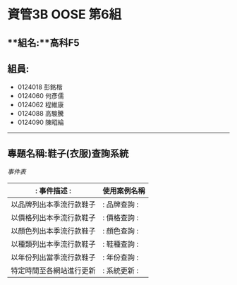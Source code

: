 # **資管3B OOSE 第6組** #
## **組名:**高科F5  ##
## **組員:** ##
- 0124018 彭銘楷
- 0124060 何彥儒
- 0124062 程維康
- 0124088 高駿騰
- 0124090 陳昭綸


----------

## **專題名稱:鞋子(衣服)查詢系統** ##
*事件表*

|:     事件描述         :|使用案例名稱|
|------------------------|------------|
|以品牌列出本季流行款鞋子|:  品牌查詢  :|
|以價格列出本季流行款鞋子|:  價格查詢  :|
|以顏色列出本季流行款鞋子|:  顏色查詢  :|
|以種類列出本季流行款鞋子|:  鞋種查詢  :|
|以年份列出當季流行款鞋子|:  年份查詢  :|
|特定時間至各網站進行更新|:  系統更新  :|
